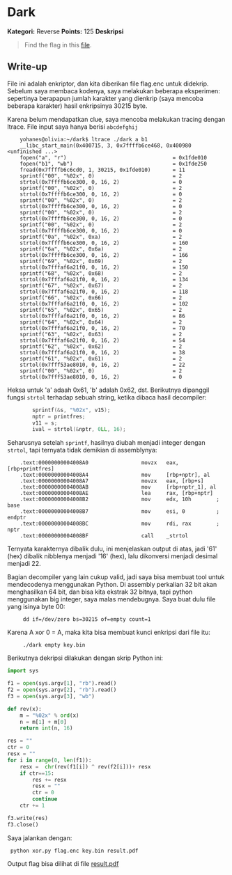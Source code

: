 # Dark

**Kategori:** Reverse
**Points:** 125
**Deskripsi**

> Find the flag in this [file](soal/dark_aba92f5882a156452b18b895c722cea6.tar.xz).

## Write-up

File ini adalah enkriptor, dan kita diberikan file flag.enc untuk didekrip.
Sebelum saya membaca kodenya, saya melakukan beberapa eksperimen: 
sepertinya berapapun jumlah karakter yang dienkrip (saya mencoba beberapa karakter) hasil enkripsinya 30215 byte.

Karena belum mendapatkan clue, saya mencoba melakukan tracing dengan ltrace. File input saya hanya berisi `abcdefghij`

        yohanes@olivia:~/dark$ ltrace ./dark a b1
        __libc_start_main(0x400715, 3, 0x7ffffb6ce468, 0x400980 <unfinished ...>
        fopen("a", "r")                                  = 0x1fde010
        fopen("b1", "wb")                                = 0x1fde250
        fread(0x7ffffb6c6cd0, 1, 30215, 0x1fde010)       = 11
        sprintf("00", "%02x", 0)                         = 2
        strtol(0x7ffffb6ce300, 0, 16, 2)                 = 0
        sprintf("00", "%02x", 0)                         = 2
        strtol(0x7ffffb6ce300, 0, 16, 2)                 = 0
        sprintf("00", "%02x", 0)                         = 2
        strtol(0x7ffffb6ce300, 0, 16, 2)                 = 0
        sprintf("00", "%02x", 0)                         = 2
        strtol(0x7ffffb6ce300, 0, 16, 2)                 = 0
        sprintf("00", "%02x", 0)                         = 2
        strtol(0x7ffffb6ce300, 0, 16, 2)                 = 0
        sprintf("0a", "%02x", 0xa)                       = 2
        strtol(0x7ffffb6ce300, 0, 16, 2)                 = 160
        sprintf("6a", "%02x", 0x6a)                      = 2
        strtol(0x7ffffb6ce300, 0, 16, 2)                 = 166
        sprintf("69", "%02x", 0x69)                      = 2
        strtol(0x7fffaf6a21f0, 0, 16, 2)                 = 150
        sprintf("68", "%02x", 0x68)                      = 2
        strtol(0x7fffaf6a21f0, 0, 16, 2)                 = 134
        sprintf("67", "%02x", 0x67)                      = 2
        strtol(0x7fffaf6a21f0, 0, 16, 2)                 = 118
        sprintf("66", "%02x", 0x66)                      = 2
        strtol(0x7fffaf6a21f0, 0, 16, 2)                 = 102
        sprintf("65", "%02x", 0x65)                      = 2
        strtol(0x7fffaf6a21f0, 0, 16, 2)                 = 86
        sprintf("64", "%02x", 0x64)                      = 2
        strtol(0x7fffaf6a21f0, 0, 16, 2)                 = 70
        sprintf("63", "%02x", 0x63)                      = 2
        strtol(0x7fffaf6a21f0, 0, 16, 2)                 = 54
        sprintf("62", "%02x", 0x62)                      = 2
        strtol(0x7fffaf6a21f0, 0, 16, 2)                 = 38
        sprintf("61", "%02x", 0x61)                      = 2
        strtol(0x7fff53ae8010, 0, 16, 2)                 = 22
        sprintf("00", "%02x", 0)                         = 2
        strtol(0x7fff53ae8010, 0, 16, 2)                 = 0


Heksa untuk 'a' adaah 0x61, 'b' adalah 0x62, dst. Berikutnya dipanggil fungsi `strtol` terhadap sebuah string, ketika dibaca hasil decompiler:

```C
        sprintf(&s, "%02x", v15);
        nptr = printfres;
        v11 = s;
        ival = strtol(&nptr, 0LL, 16);
```

Seharusnya setelah `sprintf`, hasilnya diubah menjadi integer dengan `strtol`, tapi ternyata tidak demikian di assemblynya:


        .text:00000000004008A0                 movzx   eax, [rbp+printfres]
        .text:00000000004008A4                 mov     [rbp+nptr], al
        .text:00000000004008A7                 movzx   eax, [rbp+s]
        .text:00000000004008AB                 mov     [rbp+nptr_1], al
        .text:00000000004008AE                 lea     rax, [rbp+nptr]
        .text:00000000004008B2                 mov     edx, 10h        ; base
        .text:00000000004008B7                 mov     esi, 0          ; endptr
        .text:00000000004008BC                 mov     rdi, rax        ; nptr
        .text:00000000004008BF                 call    _strtol

Ternyata karakternya dibalik dulu, ini menjelaskan output di atas, jadi '61' (hex) dibalik nibblenya menjadi '16' (hex), lalu dikonversi menjadi desimal menjadi 22. 

Bagian decompiler yang lain cukup valid, jadi saya bisa membuat tool untuk mendecodenya menggunakan Python. Di assembly perkalian 32 bit akan menghasilkan 64 bit, dan bisa kita ekstrak 32 bitnya, tapi python menggunakan big integer, saya malas mendebugnya. Saya buat dulu file yang isinya byte 00:

         dd if=/dev/zero bs=30215 of=empty count=1
         
Karena A xor 0 = A, maka kita bisa membuat kunci enkripsi dari file itu:

         ./dark empty key.bin

Berikutnya dekripsi dilakukan dengan skrip Python ini:

```python
import sys

f1 = open(sys.argv[1], "rb").read()
f2 = open(sys.argv[2], "rb").read()
f3 = open(sys.argv[3], "wb")

def rev(x):
	m = "%02x" % ord(x)
	n = m[1] + m[0]
	return int(n, 16)

res = ""
ctr = 0 
resx = ""
for i in range(0, len(f1)):
	resx =  chr(rev(f1[i]) ^ rev(f2[i]))+ resx
	if ctr==15:
		res += resx
		resx = ""
		ctr = 0
		continue
	ctr += 1

f3.write(res)
f3.close()
```

Saya jalankan dengan:

     python xor.py flag.enc key.bin result.pdf
     

Output flag bisa dilihat di file [result.pdf](result.pdf)
